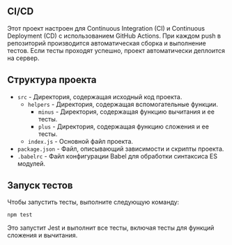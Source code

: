 ## CI/CD
Этот проект настроен для Continuous Integration (CI) и Continuous Deployment (CD) с использованием GitHub Actions. При каждом push в репозиторий производится автоматическая сборка и выполнение тестов. Если тесты проходят успешно, проект автоматически деплоится на сервер.

## Структура проекта
- `src` - Директория, содержащая исходный код проекта.
    - `helpers` - Директория, содержащая вспомогательные функции.
        - `minus` - Директория, содержащая функцию вычитания и ее тесты.
        - `plus` - Директория, содержащая функцию сложения и ее тесты.
    - `index.js` - Основной файл проекта.
- `package.json` - Файл, описывающий зависимости и скрипты проекта.
- `.babelrc` - Файл конфигурации Babel для обработки синтаксиса ES модулей.

## Запуск тестов
Чтобы запустить тесты, выполните следующую команду:
```
npm test
```
Это запустит Jest и выполнит все тесты, включая тесты для функций сложения и вычитания.
